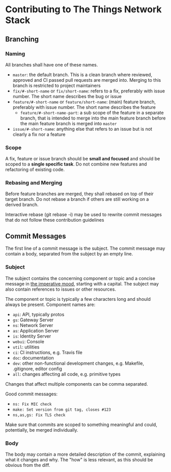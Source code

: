 # Contributing to The Things Network Stack

## Branching

### Naming

All branches shall have one of these names.

- `master`: the default branch. This is a clean branch where reviewed, approved and CI passed pull requests are merged into. Merging to this branch is restricted to project maintainers
- `fix/#-short-name` or `fix/short-name`: refers to a fix, preferably with issue number. The short name describes the bug or issue
- `feature/#-short-name` or `feature/short-name`: (main) feature branch, preferably with issue number. The short name describes the feature
  - `feature/#-short-name-part`: a sub scope of the feature in a separate branch, that is intended to merge into the main feature branch before the main feature branch is merged into `master`
- `issue/#-short-name`: anything else that refers to an issue but is not clearly a fix nor a feature

### Scope

A fix, feature or issue branch should be **small and focused** and should be scoped to a **single specific task**. Do not combine new features and refactoring of existing code.

### Rebasing and Merging

Before feature branches are merged, they shall rebased on top of their target branch. Do not rebase a branch if others are still working on a derived branch.

Interactive rebase (git rebase -i) may be used to rewrite commit messages that do not follow these contribution guidelines

## Commit Messages

The first line of a commit message is the subject. The commit message may contain a body, separated from the subject by an empty line.

### Subject

The subject contains the concerning component or topic and a concise message in [the imperative mood](https://chris.beams.io/posts/git-commit/#imperative), starting with a capital. The subject may also contain references to issues or other resources.

The component or topic is typically a few characters long and should always be present. Component names are:

- `api`: API, typically protos
- `gs`: Gateway Server
- `ns`: Network Server
- `as`: Application Server
- `is`: Identity Server
- `webui`: Console
- `util`: utilities
- `ci`: CI instructions, e.g. Travis file
- `doc`: documentation
- `dev`: other non-functional development changes, e.g. Makefile, .gitignore, editor config
- `all`: changes affecting all code, e.g. primitive types

Changes that affect multiple components can be comma separated.

Good commit messages:
- `ns: Fix MIC check`
- `make: Set version from git tag, closes #123`
- `ns,as,gs: Fix TLS check`

Make sure that commits are scoped to something meaningful and could, potentially, be merged individually.

### Body

The body may contain a more detailed description of the commit, explaining what it changes and why. The "how" is less relevant, as this should be obvious from the diff.
